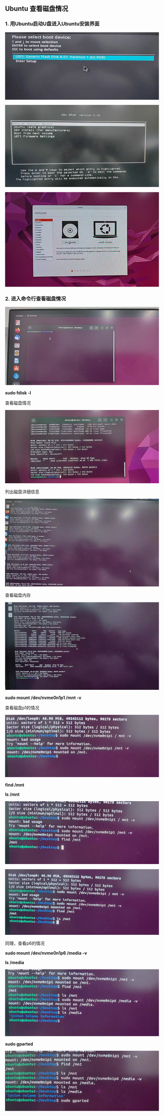 ## Ubuntu 查看磁盘情况

### 1. 用Ubuntu启动U盘进入Ubuntu安装界面

![image-20250106103327449](./Ubuntu_problem001.assets/image-20250106103327449.png)

![image-20250106103847778](./Ubuntu_problem001.assets/image-20250106103847778.png)

![image-20250106103917653](./Ubuntu_problem001.assets/image-20250106103917653.png)

### 2. 进入命令行查看磁盘情况

![image-20250106103943354](./Ubuntu_problem001.assets/image-20250106103943354.png)

**sudo fdisk -l**

查看磁盘情况

![image-20250106102849486](./Ubuntu_problem001.assets/image-20250106102849486.png)

列出磁盘详细信息

![image-20250106104346463](./Ubuntu_problem001.assets/image-20250106104346463.png)

查看磁盘内存

![image-20250106104431638](./Ubuntu_problem001.assets/image-20250106104431638.png)

**sudo  mount  /dev/nvme0n1p1   /mnt   -v**

查看磁盘p1的情况

![image-20250106110832614](./Ubuntu_problem001.assets/image-20250106110832614.png)

**find /mnt**

**ls /mnt**

![image-20250106111018541](./Ubuntu_problem001.assets/image-20250106111018541.png)

![image-20250106111047908](./Ubuntu_problem001.assets/image-20250106111047908.png)

同理，查看p6的情况

**sudo  mount  /dev/nvme0n1p6   /media  -v**

**ls /media**

![image-20250106111356608](./Ubuntu_problem001.assets/image-20250106111356608.png)

**sudo gparted**

![image-20250106111425499](./Ubuntu_problem001.assets/image-20250106111425499.png)









